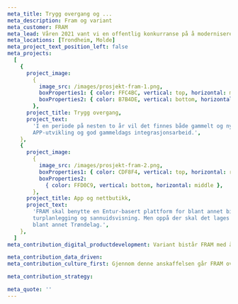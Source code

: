 ```yaml
---
meta_title: Trygg overgang og ...
meta_description: Fram og variant
meta_customer: FRAM
meta_lead: Våren 2021 vant vi en offentlig konkurranse på å modernisere FRAMs kunde- og brukerflater og i tillegg sikre overgangen fra gammel teknologi til ny basert på Entur. FRAM er merkevaren til kollektivtilbudet hos Møre og Romsdal fylkeskommune. Frem til 2024 hvor alle busser og båter i Møre og Romsdal har gått over på ny plattform skal vi bistå FRAM med utvikling og design.
meta_locations: [Trondheim, Molde]
meta_project_text_position_left: false
meta_projects:
  [
    {
      project_image:
        {
          image_src: /images/prosjekt-fram-1.png,
          boxProperties1: { color: FFC4BC, vertical: top, horizontal: middle },
          boxProperties2: { color: B7B4DE, vertical: bottom, horizontal: left },
        },
      project_title: Trygg overgang,
      project_text:
        'I en periode på nesten to år vil det finnes både gammelt og nytt utstyr på bussene. Ett av våre prosjekter handler om å sikre at reiseprodukter kjøpt på ny plattform vil fungere på gammel og vice versa. Dette er et spennede prosjekt som involverer både NFC-teknologi,
        APP-utvikling og god gammeldags integrasjonsarbeid.',
    },
    {
      project_image:
        {
          image_src: /images/prosjekt-fram-2.png,
          boxProperties1: { color: CDF8F4, vertical: top, horizontal: right },
          boxProperties2:
            { color: FFD0C9, vertical: bottom, horizontal: middle },
        },
      project_title: App og nettbutikk,
      project_text:
        'FRAM skal benytte en Entur-basert plattform for blant annet billettering,
        turplanlegging og sannuidsvisning. Men oppå der skal det lages egen nettbutikk og FRAM-app tilpasset Møre og Romsdal. Dette gjøres i samarbeid med flere andre fylkeskommuner,
        blant annet Trøndelag.',
    },
  ]
meta_contribution_digital_productdevelopment: Variant bistår FRAM med å utvikle og tilpasse nye og kundeflater for reisende i Møre og Romsdal. Dette inkluderer ny mobilapp for reisesøk og billettering samt nettbutikk. I tillegg bistår vi kunden med integrasjon mellom gammel og ny plattform som gir reisende i fylket en sømløs opplevelse på trass av at  busser er utstyrt med enten nytt eller gammelt utstyr. Dette gir FRAM mulighet til en gradvis overgang og reduserer risikoen for at store kundegrupper ikke kan reise kollektivt i en overgangsperiode.

meta_contribution_data_driven:
meta_contribution_culture_first: Gjennom denne anskaffelsen går FRAM over fra å være en innkjøper av tekniske løsninger til å bli et IT-selskap som utvikler og forvalter egne løsninger for sine brukere. Variant bidrar til å bygge kompetanse og ikke minst kultur for hvordan man på best mulig måte tar fram IT-løsninger som faktisk kundene trenger. I tillegg til formelle roller som blant annet produktledelse, er nøkkelen for å lykkes med programvareutvikling faktisk at organisasjonen har en kultur for god og smidig utvikling. Variant bidrar til å bygge en slik kultur.

meta_contribution_strategy:

meta_quote: ''
---
```

